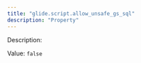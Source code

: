 ```yaml
---
title: "glide.script.allow_unsafe_gs_sql"
description: "Property"
---
```


Description: 

Value: `false`